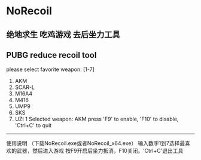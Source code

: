 # NoRecoil
## 绝地求生 吃鸡游戏 去后坐力工具
PUBG reduce recoil tool 
------------------------------------------
please select favorite weapon: [1-7]
1. AKM
2. SCAR-L
3. M16A4
4. M416
5. UMP9
6. SKS
7. UZI
1
Selected weapon: AKM
press 'F9' to enable, 'F10' to disable, 'Ctrl+C' to quit

-------------------------------------------
使用说明 （下载NoRecoil.exe或者NoRecoil_x64.exe）
输入数字1到7选择最喜欢的武器，然后进入游戏
按F9开启后坐力抵消，F10关闭。'Ctrl+C'退出工具